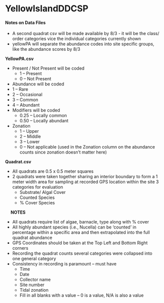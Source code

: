 # YellowIslandDDCSP
#### Notes on Data Files
* A second quadrat csv will be made available by 8/3 - it will be the class/ order categories vice the individual categories currently shown
* yellowPA will separate the abundance codes into site specific groups, like the abundance scores by 8/3

**YellowPA.csv**
* Present / Not Present will be coded
  * 1 – Present
  * 0 – Not Present
*	Abundance will be coded
  * 1 – Rare
  * 2 – Occasional
  * 3 – Common
  * 4 – Abundant
* Modifiers will be coded
  * 0.25 – Locally common
  * 0.50 – Locally abundant
* Zonation
  * 1 – Upper
  * 2 – Middle
  * 3 – Lower
  * 0 – Not applicable (used in the Zonation column on the abundance counts since zonation doesn’t matter here)

**Quadrat.csv**
* All quadrats are 0.5 x 0.5 meter squares
* 2 quadrats were taken together sharing an interior boundary to form a 1 meter width area for sampling at recorded GPS location within the site
3 categories for evaluation
  * Substrate/ Algal Cover
  * Counted Species
  * % Cover Species

 
**NOTES**
* All quadrats require list of algae, barnacle, type along with % cover
* All highly abundant species (i.e., Nucella) can be ‘counted’ in percentage within a specific area and then extrapolated into the full quadrat abundance
* GPS Coordinates should be taken  at the Top Left and Bottom Right corners
* Recording the quadrat counts several categories were collapsed into one general category
* Consistency in recording is paramount – must have
  * Time
  * Date
  * Collector name
  * Site number
  * Tidal zonation 
  * Fill in all blanks with a value – 0 is a value, N/A is also a value

